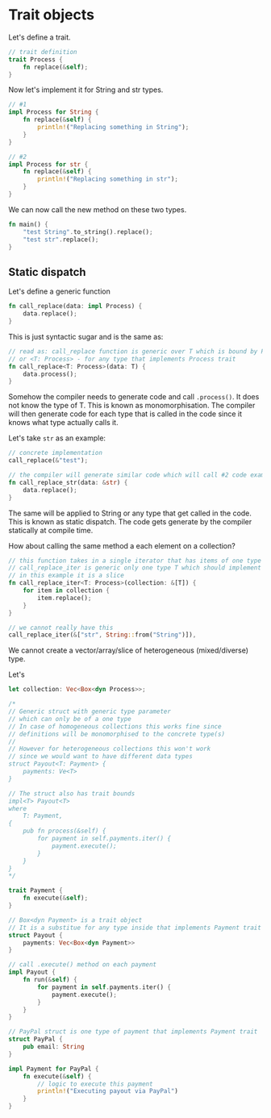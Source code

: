 # Trait objects

Let's define a trait.

```rs
// trait definition
trait Process {
    fn replace(&self);
}
```

Now let's implement it for String and str types.

```rs
// #1
impl Process for String {
    fn replace(&self) {
        println!("Replacing something in String");
    }
}

// #2
impl Process for str {
    fn replace(&self) {
        println!("Replacing something in str");
    }
}
```

We can now call the new method on these two types.

```rs
fn main() {
    "test String".to_string().replace();
    "test str".replace();
}
```

## Static dispatch

Let's define a generic function

```rs
fn call_replace(data: impl Process) {
    data.replace();
}
```

This is just syntactic sugar and is the same as:

```rs
// read as: call_replace function is generic over T which is bound by Process trait
// or <T: Process> - for any type that implements Process trait
fn call_replace<T: Process>(data: T) {
    data.process();
}
```

Somehow the compiler needs to generate code and call `.process()`. It does not know the type of T.
This is known as monomorphisation. The compiler will then generate code for each type that is called in the code 
since it knows what type actually calls it.

Let's take `str` as an example:

```rs
// concrete implementation
call_replace(&"test");

// the compiler will generate similar code which will call #2 code example
fn call_replace_str(data: &str) {
    data.replace();
}
```

The same will be applied to String or any type that get called in the code. This is known as static dispatch. The code gets generate by the compiler statically at compile time.



How about calling the same method a each element on a collection?

```rs
// this function takes in a single iterator that has items of one type T
// call_replace_iter is generic only one type T which should implement Process trait
// in this example it is a slice
fn call_replace_iter<T: Process>(collection: &[T]) {
    for item in collection {
        item.replace();
    }
}

// we cannot really have this
call_replace_iter(&["str", String::from("String")]),
```

We cannot create a vector/array/slice of heterogeneous (mixed/diverse) type.

Let's 

```rs
let collection: Vec<Box<dyn Process>>;
```

```rs
/*
// Generic struct with generic type parameter
// which can only be of a one type
// In case of homogeneous collections this works fine since 
// definitions will be monomorphised to the concrete type(s)
// 
// However for heterogeneous collections this won't work
// since we would want to have different data types
struct Payout<T: Payment> {
    payments: Ve<T>
}

// The struct also has trait bounds
impl<T> Payout<T>
where
    T: Payment,
{
    pub fn process(&self) {
        for payment in self.payments.iter() {
            payment.execute();
        }
    }
}
*/

trait Payment {
    fn execute(&self);
}

// Box<dyn Payment> is a trait object
// It is a substitue for any type inside that implements Payment trait
struct Payout {
    payments: Vec<Box<dyn Payment>>
}

// call .execute() method on each payment
impl Payout {
    fn run(&self) {
        for payment in self.payments.iter() {
            payment.execute();
        }
    }
}

// PayPal struct is one type of payment that implements Payment trait
struct PayPal {
    pub email: String
}

impl Payment for PayPal {
    fn execute(&self) {
        // logic to execute this payment
        println!("Executing payout via PayPal")
    }
}
```
